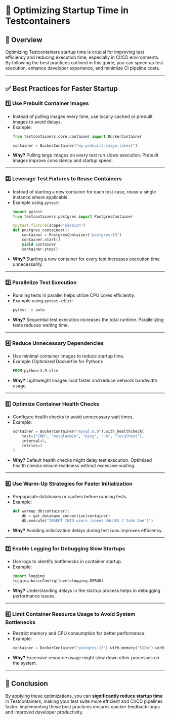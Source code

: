 # 🚀 Optimizing Startup Time in Testcontainers

## 🎯 Overview
Optimizing Testcontainers startup time is crucial for improving test efficiency and reducing execution time, especially in CI/CD environments. By following the best practices outlined in this guide, you can speed up test execution, enhance developer experience, and minimize CI pipeline costs.

---

## ✅ Best Practices for Faster Startup

### 1️⃣ **Use Prebuilt Container Images**
- Instead of pulling images every time, use locally cached or prebuilt images to avoid delays.
- Example:
  ```python
  from testcontainers.core.container import DockerContainer
  
  container = DockerContainer("my-prebuilt-image:latest")
  ```
- **Why?** Pulling large images on every test run slows execution. Prebuilt images improve consistency and startup speed.

---

### 2️⃣ **Leverage Test Fixtures to Reuse Containers**
- Instead of starting a new container for each test case, reuse a single instance where applicable.
- Example using `pytest`:
  ```python
  import pytest
  from testcontainers.postgres import PostgresContainer
  
  @pytest.fixture(scope="session")
  def postgres_container():
      container = PostgresContainer("postgres:13")
      container.start()
      yield container
      container.stop()
  ```
- **Why?** Starting a new container for every test increases execution time unnecessarily.

---

### 3️⃣ **Parallelize Test Execution**
- Running tests in parallel helps utilize CPU cores efficiently.
- Example using `pytest-xdist`:
  ```bash
  pytest -n auto
  ```
- **Why?** Sequential test execution increases the total runtime. Parallelizing tests reduces waiting time.

---

### 4️⃣ **Reduce Unnecessary Dependencies**
- Use minimal container images to reduce startup time.
- Example (Optimized Dockerfile for Python):
  ```dockerfile
  FROM python:3.9-slim
  ```
- **Why?** Lightweight images load faster and reduce network bandwidth usage.

---

### 5️⃣ **Optimize Container Health Checks**
- Configure health checks to avoid unnecessary wait times.
- Example:
  ```python
  container = DockerContainer("mysql:8.0").with_healthcheck(
      test=["CMD", "mysqladmin", "ping", "-h", "localhost"],
      interval=5,
      retries=3
  )
  ```
- **Why?** Default health checks might delay test execution. Optimized health checks ensure readiness without excessive waiting.

---

### 6️⃣ **Use Warm-Up Strategies for Faster Initialization**
- Prepopulate databases or caches before running tests.
- Example:
  ```python
  def warmup_db(container):
      db = get_database_connection(container)
      db.execute("INSERT INTO users (name) VALUES ('John Doe')")
  ```
- **Why?** Avoiding initialization delays during test runs improves efficiency.

---

### 7️⃣ **Enable Logging for Debugging Slow Startups**
- Use logs to identify bottlenecks in container startup.
- Example:
  ```python
  import logging
  logging.basicConfig(level=logging.DEBUG)
  ```
- **Why?** Understanding delays in the startup process helps in debugging performance issues.

---

### 8️⃣ **Limit Container Resource Usage to Avoid System Bottlenecks**
- Restrict memory and CPU consumption for better performance.
- Example:
  ```python
  container = DockerContainer("postgres:13").with_memory("512m").with_cpu_quota(50000)
  ```
- **Why?** Excessive resource usage might slow down other processes on the system.

---

## 🚀 Conclusion
By applying these optimizations, you can **significantly reduce startup time** in Testcontainers, making your test suite more efficient and CI/CD pipelines faster. Implementing these best practices ensures quicker feedback loops and improved developer productivity.

